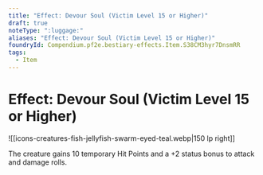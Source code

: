```yaml
---
title: "Effect: Devour Soul (Victim Level 15 or Higher)"
draft: true
noteType: ":luggage:"
aliases: "Effect: Devour Soul (Victim Level 15 or Higher)"
foundryId: Compendium.pf2e.bestiary-effects.Item.S38CM3hyr7DnsmRR
tags:
  - Item
---
```


# Effect: Devour Soul (Victim Level 15 or Higher)
![[icons-creatures-fish-jellyfish-swarm-eyed-teal.webp|150 lp right]]

The creature gains 10 temporary Hit Points and a +2 status bonus to attack and damage rolls.
